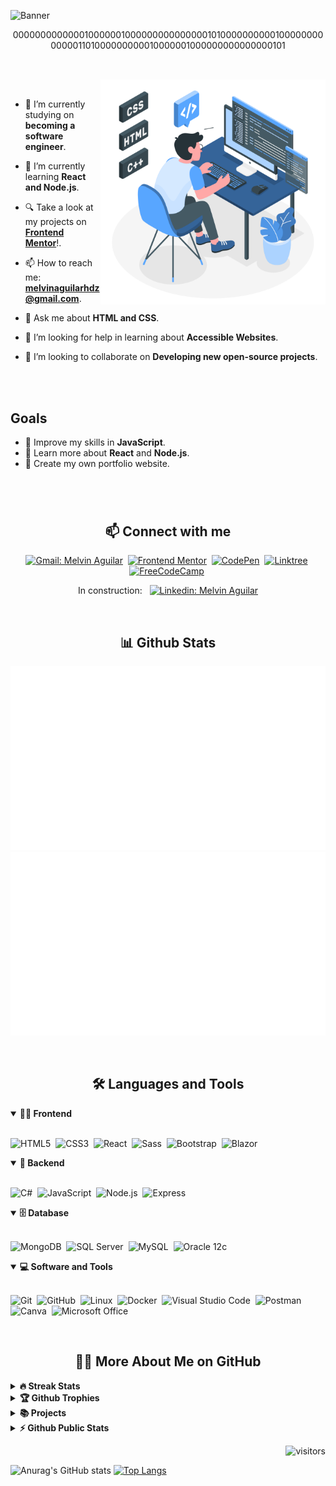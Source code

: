 <!-- Banner-->

![Banner](https://as1.ftcdn.net/v2/jpg/03/52/39/00/1000_F_352390061_Bem8aYkzfGhIObTC4fXhf0PmKQjWM1wN.jpg)

<p align="center">
0000000000000100000010000000000000001010000000000100000000000001101000000000010000001000000000000000101 
</p>

##

<br>
<!---
- Web illustrations by Storyset ( https://storyset.com/web )
--->
<img align="right" alt="GIF" src="./assets/programming-animate.svg" width="360px"/>

<br>

- 🔭 I’m currently studying on **becoming a software engineer**.

- 🌱 I’m currently learning **React and Node.js**.

- 🔍 Take a look at my projects on [**Frontend Mentor**](https://www.frontendmentor.io/profile/MelvinAguilar)!.

- 📫 How to reach me: **melvinaguilarhdz@gmail.com**.

- 💬 Ask me about **HTML and CSS**.

- 🤝 I’m looking for help in learning about **Accessible Websites**.

- 👯 I’m looking to collaborate on **Developing new open-source projects**.

<br>
<br>

## Goals

- 📖 Improve my skills in **JavaScript**.
- 📖 Learn more about **React** and **Node.js**.
- 📖 Create my own portfolio website.

#

<br>
<h2 align="center">📫 Connect with me</h2>

<div align = "center">
  
[![Gmail: Melvin Aguilar](https://img.shields.io/badge/-gmail-red?style=for-the-badge&logo=Gmail&logoColor=white&link=mailto:melvinaguilarhdz@gmail.com)](mailto:melvinaguilarhdz@gmail.com)&nbsp;
[![Frontend Mentor](https://img.shields.io/badge/-Frontend%20Mentor-5F3DC4?style=for-the-badge&logo=FrontendMentor&logoColor=white&link=https://www.frontendmentor.io/profile/MelvinAguilar)](https://www.frontendmentor.io/profile/MelvinAguilar)&nbsp;
[![CodePen](https://img.shields.io/badge/-CodePen-000000?style=for-the-badge&logo=CodePen&logoColor=white&link=https://codepen.io/melvinhdev)](https://codepen.io/melvinhdev)&nbsp;
[![Linktree](https://img.shields.io/badge/-Linktree-39e09b?&style=for-the-badge&logo=linktree&logoColor=white&link=https://linktr.ee/melvinaguilar)](https://linktr.ee/melvinaguilar)&nbsp;
[![FreeCodeCamp](https://img.shields.io/badge/-FreeCodeCamp-0A0A23?style=for-the-badge&logo=FreeCodeCamp&logoColor=white&link=https://www.freecodecamp.org/melvinaguilar)](https://www.freecodecamp.org/melvinaguilar)&nbsp;

In construction: &nbsp; [![Linkedin: Melvin Aguilar](https://img.shields.io/badge/-linkedin-blue?style=for-the-badge&logo=Linkedin&logoColor=white&link=https://www.linkedin.com/in/melvin-aguilar-dev)](https://www.linkedin.com/in/melvin-aguilar-dev)

</div>

<br>
<h2 align="center">📊 Github Stats</h2>

<div align = "center">

![Stats Overview](https://raw.githubusercontent.com/MelvinAguilar/github-stats/master/generated/overview.svg#gh-dark-mode-only)
![Most Used Languages](https://raw.githubusercontent.com/MelvinAguilar/github-stats/master/generated/languages.svg#gh-dark-mode-only)

</div>
<br>

<h2 align="center">🛠️ Languages and Tools</h2>

<!-- <div align="center"> -->
<details open>
<summary><b>🏄‍♂️ Frontend</b></summary>
<br>
  
![HTML5](https://img.shields.io/badge/-HTML5-E34F26?style=for-the-badge&logo=html5&logoColor=white)&nbsp;
![CSS3](https://img.shields.io/badge/-CSS3-1572B6?style=for-the-badge&logo=css3)&nbsp;
![React](https://img.shields.io/badge/-React-black?style=for-the-badge&logo=react)&nbsp;
![Sass](https://img.shields.io/badge/-Sass-CC6699?style=for-the-badge&logo=sass&logoColor=white)&nbsp;
![Bootstrap](https://img.shields.io/badge/-Bootstrap-563D7C?style=for-the-badge&logo=bootstrap)&nbsp;
![Blazor](https://img.shields.io/badge/-Blazor-512BD4?style=for-the-badge&logo=blazor&logoColor=white)&nbsp;
</details>

<details open>
<summary><b>🧰 Backend</b></summary>
<br>

![C#](https://img.shields.io/badge/-C%23-239120?style=for-the-badge&logo=c-sharp&logoColor=white)&nbsp;
![JavaScript](https://img.shields.io/badge/-JavaScript-black?style=for-the-badge&logo=javascript)&nbsp;
![Node.js](https://img.shields.io/badge/-Node.js-black?style=for-the-badge&logo=Node.js)&nbsp;
![Express](https://img.shields.io/badge/-Express.js-404D59?style=for-the-badge)&nbsp;

</details>

<details open>
<summary><b>🗄️ Database</b></summary>
<br>

![MongoDB](https://img.shields.io/badge/-MongoDB-black?style=for-the-badge&logo=mongodb)&nbsp;
![SQL Server](https://img.shields.io/badge/-SQL%20Server-CC2927?style=for-the-badge&logo=microsoft-sql-server&logoColor=white)&nbsp;
![MySQL](https://img.shields.io/badge/-MySQL-black?style=for-the-badge&logo=mysql)&nbsp;
![Oracle 12c](https://img.shields.io/badge/-Oracle%2012c-F80000?style=for-the-badge&logo=oracle&logoColor=white)&nbsp;

</details>

<details open>
<summary><b>💻 Software and Tools</b></summary>
<br>

![Git](https://img.shields.io/badge/-Git-black?style=for-the-badge&logo=git)&nbsp;
![GitHub](https://img.shields.io/badge/-GitHub-181717?style=for-the-badge&logo=github)&nbsp;
![Linux](https://img.shields.io/badge/-Linux-black?style=for-the-badge&logo=linux)&nbsp;
![Docker](https://img.shields.io/badge/-Docker-black?style=for-the-badge&logo=docker)&nbsp;
![Visual Studio Code](https://img.shields.io/badge/-Visual%20Studio%20Code-007ACC?style=for-the-badge&&logo=visual-studio-code&logoColor=white)&nbsp;
![Postman](https://img.shields.io/badge/-Postman-FF6C37?style=for-the-badge&logo=postman&logoColor=white)&nbsp;
![Canva](https://img.shields.io/badge/-Canva-00C4CC?style=for-the-badge&logo=canva&logoColor=white)&nbsp;
![Microsoft Office](https://img.shields.io/badge/-Microsoft%20Office-D83B01?style=for-the-badge&logo=microsoft-office&logoColor=white)&nbsp;

</details>

<!-- </div> -->

<br>

<h2 align="center">👨‍💻 More About Me on GitHub</h2>

<details>
<summary><b>🔥 Streak Stats</b></summary>
<br>
<p align="center">
<img src="http://github-readme-streak-stats.herokuapp.com?user=MelvinAguilar&theme=radical&hide_border=true" alt="MelvinAguilar" width="420"/>
</p>
</details>

<details>
<summary><b>🏆 Github Trophies</b></summary>
<br>
<p align="center">
<img src="https://github-profile-trophy.vercel.app/?username=MelvinAguilar&theme=radical&no-frame=true&no-bg=true" alt="MelvinAguilar" />
</p>
</details>

<details>
<summary><b>📚 Projects</b></summary>
<br>
<p align="left">
<!-- BLOG-POST-LIST:START -->
<a href="https://github.com/MelvinAguilar/TravelGo"><img width="320" src="https://github-readme-stats.vercel.app/api/pin/?username=MelvinAguilar&repo=TravelGo&theme=react&bg_color=161B22&title_color=58A6FF&hide_border=true&icon_color=F8D866&show_icons=false&show_description=false" alt="TravelGo"></a>
<a href="https://github.com/MelvinAguilar/portafolio-desarrollo-web"><img width="320" src="https://github-readme-stats.vercel.app/api/pin/?username=MelvinAguilar&repo=portafolio-desarrollo-web&theme=react&bg_color=161B22&title_color=58A6FF&hide_border=true&icon_color=F8D866&show_icons=false&show_description=false" alt="portafolio-desarrollo-web"></a>
<a href="https://github.com/MelvinAguilar/advice-generator-app"><img width="320" src="https://github-readme-stats.vercel.app/api/pin/?username=MelvinAguilar&repo=advice-generator-app&theme=react&bg_color=161B22&title_color=58A6FF&hide_border=true&icon_color=F8D866&show_icons=false&show_description=false" alt="advice-generator-app"></a>
<a href="https://github.com/MelvinAguilar/database-learning"><img width="320" src="https://github-readme-stats.vercel.app/api/pin/?username=MelvinAguilar&repo=database-learning&theme=react&bg_color=161B22&title_color=58A6FF&hide_border=true&icon_color=F8D866&show_icons=false&show_description=false" alt="database-learning"></a>
<a href="https://github.com/MelvinAguilar/interactive-rating-component"><img width="320" src="https://github-readme-stats.vercel.app/api/pin/?username=MelvinAguilar&repo=interactive-rating-component&theme=react&bg_color=161B22&title_color=58A6FF&hide_border=true&icon_color=F8D866&show_icons=false&show_description=false" alt="interactive-rating-component"></a>
<a href="https://github.com/MelvinAguilar/huddle-landing-page-with-alternating-feature-blocks"><img width="320" src="https://github-readme-stats.vercel.app/api/pin/?username=MelvinAguilar&repo=huddle-landing-page-with-alternating-feature-blocks&theme=react&bg_color=161B22&title_color=58A6FF&hide_border=true&icon_color=F8D866&show_icons=false&show_description=false" alt="huddle-landing-page-with-alternating-feature-blocks"></a>
<!-- BLOG-POST-LIST:END -->
</p>
</details>

<details>
<summary><b>⚡ Github Public Stats</b></summary>
<br>
<p align="center">
<img src="https://github-readme-stats.vercel.app/api?username=MelvinAguilar&show_icons=true&theme=radical&count_private=true" alt="MelvinAguilar" width="420"/>&nbsp;<img src="https://github-readme-stats.vercel.app/api/top-langs/?username=MelvinAguilar&layout=compact&theme=radical" alt="MelvinAguilar" height="165">
</p>
</details>

<div align="right">
  
![visitors](https://visitor-badge.glitch.me/badge?page_id=MelvinAguilar.MelvinAguilar)

</div>

<!---
&nbsp;

<p><img align="left" src="https://github-readme-stats.vercel.app/api/top-langs?username=melvinaguilar&show_icons=true&locale=en&layout=compact&theme=radical" alt="melvinaguilar" /></p>

MelvinAguilar/MelvinAguilar is a ✨ special ✨ repository because its `README.md` (this file) appears on your GitHub profile.
You can click the Preview link to take a look at your changes.

- 👨‍💻 You can also check out my portfolio at [https://MelvinAguilar.github.io/](https://MelvinAguilar.github.io/)
- 💬 Ask me about **Html**

<a href="https://auth.geeksforgeeks.org/user/#" target="blank"><img align="center" src="" alt="melvinaguilar" height="30" width="40" /></a>
--->

![Anurag's GitHub stats](https://github-readme-stats.vercel.app/api?username=AlexEG&show_icons=true&theme=radical)
[![Top Langs](https://github-readme-stats.vercel.app/api/top-langs/?username=AlexEG&langs_count=8)](https://github.com/anuraghazra/github-readme-stats)
